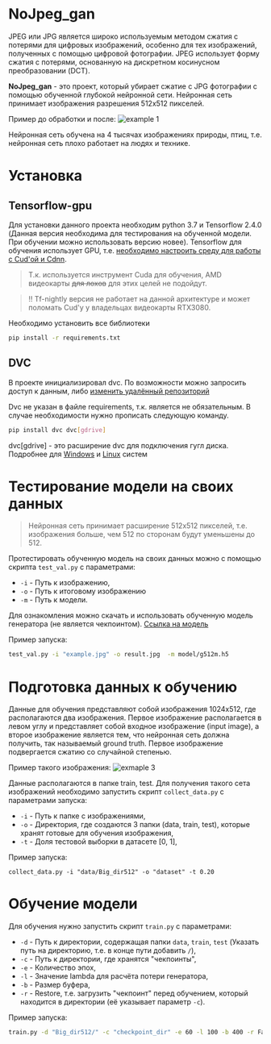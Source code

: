 # NoJpeg_gan

JPEG или JPG является широко используемым методом сжатия с потерями для цифровых изображений, особенно для тех изображений, полученных с помощью цифровой фотографии. JPEG использует форму сжатия с потерями, основанную на дискретном косинусном преобразовании (DCT).


**NoJpeg_gan** - это проект, который убирает сжатие с JPG фотографии с помощью обученной глубокой нейронной сети. Нейронная сеть принимает изображения разрешения 512х512 пикселей.


Пример до обработки и после:
![example 1](https://zigorewslike.github.io/github_rep/nojpeg/example1.png)

Нейронная сеть обучена на 4 тысячах изображениях природы, птиц, т.е. нейронная  сеть плохо работает на людях и технике.

# Установка

## Tensorflow-gpu

Для установки данного проекта необходим python 3.7 и Tensorflow 2.4.0 (Данная версия необходима для тестирования на обученной модели. При обучении можно использовать версию новее). Tensorflow для обучения использует GPU, т.е. [необходимо настроить среду для работы с Cud'ой и Cdnn](https://www.tensorflow.org/install/gpu#software_requirements).

> Т.к. используется инструмент Cuda для обучения, AMD видеокарты <strike>для лохов</strike> для этих целей не подойдут.

> !! Tf-nightly версия не работает на данной архитектуре и может поломать Cud'у у владельцах видеокарты RTX3080.

Необходимо установить все библиотеки
```bash
pip install -r requirements.txt
```

## DVC

В проекте инициализировал dvc. По возможности можно запросить доступ к данным, либо [изменить удалённый репозиторий](https://dvc.org/doc/command-reference/remote/add)

Dvc не указан в файле requirements, т.к. является не обязательным.
В случае необходимости нужно прописать следующую команду.
```bash
pip install dvc dvc[gdrive]
```
dvc[gdrive] - это расширение dvc для подключения гугл диска. Подробнее для [Windows](https://dvc.org/doc/install/windows#install-with-pip) и [Linux](https://dvc.org/doc/install/windows#install-with-pip) систем

# Тестирование модели на своих данных

> Нейронная сеть принимает расширение 512х512 пикселей, т.е. изображения больше, чем 512 по сторонам будут уменьшены до 512.

Протестировать обученную модель на своих данных можно с помощью скрипта ``test_val.py`` с параметрами:
- `-i` - Путь к изображению, 
- `-o` - Путь к итоговому изображению 
- `-m` - Путь к модели.

Для ознакомления можно скачать и использовать обученную модель генератора (не является чекпоинтом). 
[Ссылка на модель](https://drive.google.com/file/d/1uOF5fRBB_sAsSJywRlaK0R4n7ZjDYT2S/view?usp=sharing)

Пример запуска:
```bash
test_val.py -i "example.jpg" -o result.jpg  -m model/g512m.h5
```

# Подготовка данных к обучению

Данные для обучения представляют собой изображения 1024х512, где располагаются два изображения. Первое изображение располагается в левом углу и представляет собой входное изображение (input image), а второе изображение является тем, что нейронная сеть должна получить, так называемый ground truth. Первое изображение подвергается сжатию со случайной степенью.

Пример такого изображения:
![exmaple 3](https://zigorewslike.github.io/github_rep/nojpeg/example3.jpg)

Данные располагаются в папке train, test. Для получения такого сета изображений необходимо запустить скрипт ``collect_data.py`` с параметрами запуска:
- `-i` - Путь к папке с изображениями,
- `-o` - Директория, где создаются 3 папки (data, train, test), которые хранят готовые для обучения изображения,
- `-t` - Доля тестовой выборки в датасете [0, 1],

Пример запуска:
```
collect_data.py -i "data/Big_dir512" -o "dataset" -t 0.20
```

# Обучение модели 

Для обучения нужно запустить скрипт ``train.py`` с параметрами:
- `-d` - Путь к директории, содержащая папки `data`, `train`, `test` (Указать путь на директорию, т.е. в конце пути добавить `/`),
- `-c` - Путь к директории, где хранятся "чекпоинты",
- `-e` - Количество эпох,
- `-l` - Значение lambda для расчёта потери генератора,
- `-b` - Размер буфера,
- `-r` - Restore, т.е. загрузить "чекпоинт" перед обучением, который находится в директории (её указывает параметр `-c`).

Пример запуска:
```bash
train.py -d "Big_dir512/" -c "checkpoint_dir" -e 60 -l 100 -b 400 -r False
```